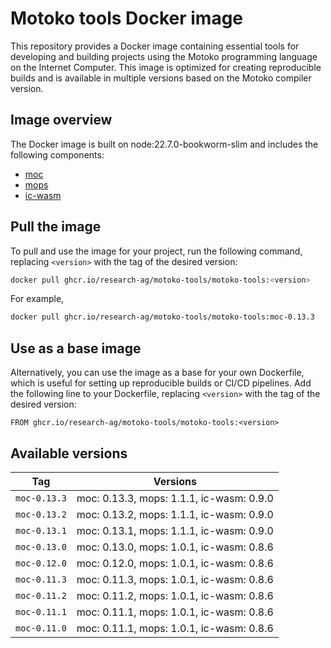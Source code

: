 # Motoko tools Docker image

This repository provides a Docker image containing essential tools for developing and building projects using the Motoko programming language on the Internet Computer. This image is optimized for creating reproducible builds and is available in multiple versions based on the Motoko compiler version.

## Image overview

The Docker image is built on node:22.7.0-bookworm-slim and includes the following components:

- [moc](https://github.com/dfinity/motoko)
- [mops](https://github.com/ZenVoich/mops)
- [ic-wasm](https://github.com/dfinity/ic-wasm)

## Pull the image

To pull and use the image for your project, run the following command, replacing `<version>` with the tag of the desired version:

```bash
docker pull ghcr.io/research-ag/motoko-tools/motoko-tools:<version>
```

For example,

```bash
docker pull ghcr.io/research-ag/motoko-tools/motoko-tools:moc-0.13.3
```

## Use as a base image

Alternatively, you can use the image as a base for your own Dockerfile, which is useful for setting up reproducible builds or CI/CD pipelines. Add the following line to your Dockerfile, replacing `<version>` with the tag of the desired version:

```
FROM ghcr.io/research-ag/motoko-tools/motoko-tools:<version>
```

## Available versions

| Tag                  | Versions                           |
|----------------------|------------------------------------|
| `moc-0.13.3`         | moc: 0.13.3, mops: 1.1.1, ic-wasm: 0.9.0 |
| `moc-0.13.2`         | moc: 0.13.2, mops: 1.1.1, ic-wasm: 0.9.0 |
| `moc-0.13.1`         | moc: 0.13.1, mops: 1.1.1, ic-wasm: 0.9.0 |
| `moc-0.13.0`         | moc: 0.13.0, mops: 1.0.1, ic-wasm: 0.8.6 |
| `moc-0.12.0`         | moc: 0.12.0, mops: 1.0.1, ic-wasm: 0.8.6 |
| `moc-0.11.3`         | moc: 0.11.3, mops: 1.0.1, ic-wasm: 0.8.6 |
| `moc-0.11.2`         | moc: 0.11.2, mops: 1.0.1, ic-wasm: 0.8.6 |
| `moc-0.11.1`         | moc: 0.11.1, mops: 1.0.1, ic-wasm: 0.8.6 |
| `moc-0.11.0`         | moc: 0.11.1, mops: 1.0.1, ic-wasm: 0.8.6 |

